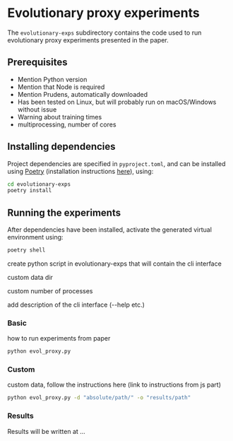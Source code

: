 # Evolutionary proxy experiments

The `evolutionary-exps` subdirectory contains the code used to run evolutionary proxy experiments presented
in the paper.

## Prerequisites

- Mention Python version
- Mention that Node is required
- Mention Prudens, automatically downloaded
- Has been tested on Linux, but will probably run on macOS/Windows without issue
- Warning about training times
- multiprocessing, number of cores

## Installing dependencies

Project dependencies are specified in `pyproject.toml`, and can be installed using [Poetry](https://python-poetry.org/)
(installation instructions [here](https://python-poetry.org/docs/#installation)), using:

```bash
cd evolutionary-exps
poetry install
```

## Running the experiments

After dependencies have been installed, activate the generated virtual environment using:

```bash
poetry shell
```

create python script in evolutionary-exps that will contain the cli interface

custom data dir

custom number of processes

add description of the cli interface (--help etc.)

### Basic

how to run experiments from paper

```bash
python evol_proxy.py
```

### Custom

custom data, follow the instructions here (link to instructions from js part)

```bash
python evol_proxy.py -d "absolute/path/" -o "results/path"
```

### Results

Results will be written at ...
